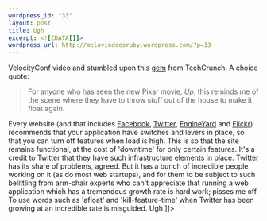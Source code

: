 ```yaml
--- 
wordpress_id: "33"
layout: post
title: Ugh
excerpt: <![CDATA[]]>
wordpress_url: http://mclovindoesruby.wordpress.com/?p=33
---
```

<![CDATA[It's ironic that I just finished watching a <a href="http://velocityconference.blip.tv/">VelocityConf</a> video and stumbled upon this <a href="http://www.techcrunch.com/2009/06/25/its-kill-feature-time-again-at-twitter-to-stay-up/">gem</a> from TechCrunch. A choice quote:
<blockquote>For anyone who has seen the new Pixar movie, <em>Up</em>, this reminds me of the scene where they have to throw stuff out of the house to make it float again.</blockquote>
Every website (and that includes <a href="http://www.facebook.com">Facebook</a>, <a href="http://www.twitter.com">Twitter</a>, <a href="http://www.engineyard.com">EngineYard</a> and <a href="http://www.flickr.com">Flickr</a>) recommends that your application have switches and levers in place, so that you can turn off features when load is high. This is so that the site remains functional, at the cost of 'downtime' for only certain features. It's a credit to Twitter that they have such infrastructure elements in place.

Twitter has its share of problems, agreed. But it has a bunch of incredible people working on it (as do most web startups), and for them to be subject to such belittling from arm-chair experts who can't appreciate that running a web application which has a tremendous growth rate is hard work; pisses me off. To use words such as 'afloat' and 'kill-feature-time' when Twitter has been growing at an incredible rate is misguided.

Ugh.]]>
